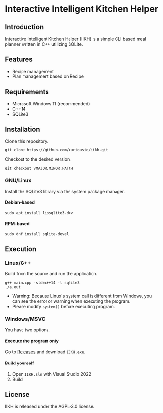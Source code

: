 # Interactive Intelligent Kitchen Helper

## Introduction

Interactive Intelligent Kitchen Helper (IIKH) is a simple CLI based meal planner written in C++ utilizing SQLite.

## Features

* Recipe management
* Plan management based on Recipe

## Requirements

* Microsoft Windows 11 (recommended)
* C++14
* SQLite3

## Installation

Clone this repository.

```shell
git clone https://github.com/curiousio/iikh.git
```

Checkout to the desired version.

```shell
git checkout vMAJOR.MINOR.PATCH
```

### GNU/Linux

Install the SQLite3 library via the system package manager.

#### Debian-based

```shell
sudo apt install libsqlite3-dev
```

#### RPM-based

```shell
sudo dnf install sqlite-devel
```

## Execution

### Linux/G++

Build from the source and run the application.

```shell
g++ main.cpp -std=c++14 -l sqlite3
./a.out
```

* Warning: Because Linux's system call is different from Windows, you can see the error or warning when executing the program.
* Please modify `system()` before executing program.

### Windows/MSVC

You have two options.

#### Execute the program only

Go to [Releases](https://github.com/curiousio/iikh/releases) and download `IIKH.exe`.

#### Build yourself

1. Open `IIKH.sln` with Visual Studio 2022
2. Build

## License

IIKH is released under the AGPL-3.0 license.
